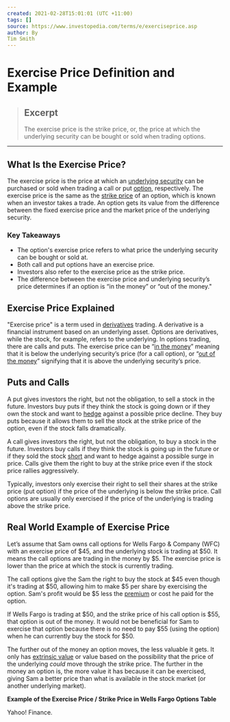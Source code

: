 ```yaml
---
created: 2021-02-28T15:01:01 (UTC +11:00)
tags: []
source: https://www.investopedia.com/terms/e/exerciseprice.asp
author: By
Tim Smith
---
```


# Exercise Price Definition and Example

> ## Excerpt
> The exercise price is the strike price, or, the price at which the underlying security can be bought or sold when trading options.

---
## What Is the Exercise Price?

The exercise price is the price at which an [underlying security](https://www.investopedia.com/terms/u/underlying-security.asp) can be purchased or sold when trading a call or put [option](https://www.investopedia.com/terms/o/option.asp), respectively. The exercise price is the same as the [strike price](https://www.investopedia.com/terms/s/strikeprice.asp) of an option, which is known when an investor takes a trade. An option gets its value from the difference between the fixed exercise price and the market price of the underlying security.

### Key Takeaways

-   The option's exercise price refers to what price the underlying security can be bought or sold at.
-   Both call and put options have an exercise price.
-   Investors also refer to the exercise price as the strike price.
-   The difference between the exercise price and underlying security’s price determines if an option is “in the money” or “out of the money."

## Exercise Price Explained

"Exercise price" is a term used in [derivatives](https://www.investopedia.com/terms/d/derivative.asp) trading. A derivative is a financial instrument based on an underlying asset. Options are derivatives, while the stock, for example, refers to the underlying. In options trading, there are calls and puts. The exercise price can be “[in the money](https://www.investopedia.com/terms/i/inthemoney.asp)” meaning that it is below the underlying security’s price (for a call option), or “[out of the money](https://www.investopedia.com/terms/o/outofthemoney.asp)” signifying that it is above the underlying security’s price.

## Puts and Calls

A put gives investors the right, but not the obligation, to sell a stock in the future. Investors buy puts if they think the stock is going down or if they own the stock and want to [hedge](https://www.investopedia.com/terms/h/hedge.asp) against a possible price decline. They buy puts because it allows them to sell the stock at the strike price of the option, even if the stock falls dramatically.

A call gives investors the right, but not the obligation, to buy a stock in the future. Investors buy calls if they think the stock is going up in the future or if they sold the stock [short](https://www.investopedia.com/terms/s/short.asp) and want to hedge against a possible surge in price. Calls give them the right to buy at the strike price even if the stock price rallies aggressively.

Typically, investors only exercise their right to sell their shares at the strike price (put option) if the price of the underlying is below the strike price. Call options are usually only exercised if the price of the underlying is trading above the strike price.

## Real World Example of Exercise Price

Let’s assume that Sam owns call options for Wells Fargo & Company (WFC) with an exercise price of $45, and the underlying stock is trading at $50. It means the call options are trading in the money by $5. The exercise price is lower than the price at which the stock is currently trading.

The call options give the Sam the right to buy the stock at $45 even though it's trading at $50, allowing him to make $5 per share by exercising the option. Sam's profit would be $5 less the [premium](https://www.investopedia.com/terms/p/premium.asp) or cost he paid for the option.

If Wells Fargo is trading at $50, and the strike price of his call option is $55, that option is out of the money. It would not be beneficial for Sam to exercise that option because there is no need to pay $55 (using the option) when he can currently buy the stock for $50.

The further out of the money an option moves, the less valuable it gets. It only has [extrinsic value](https://www.investopedia.com/terms/e/extrinsicvalue.asp) or value based on the possibility that the price of the underlying _could_ move through the strike price. The further in the money an option is, the more value it has because it can be exercised, giving Sam a better price than what is available in the stock market (or another underlying market).

**Example of the Exercise Price / Strike Price in Wells Fargo Options Table**

Yahoo! Finance.
